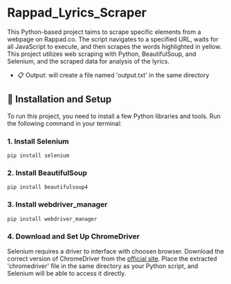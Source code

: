# Rappad_Lyrics_Scraper

This Python-based project taims to scrape specific elements from a webpage on Rappad.co. The script navigates to a specified URL, waits for all JavaScript to execute, and then scrapes the words highlighted in yellow. This project utilizes web scraping with Python, BeautifulSoup, and Selenium, and the scraped data for analysis of the lyrics.
- 📋 Output: will create a file named 'output.txt' in the same directory

## 🔧 Installation and Setup
To run this project, you need to install a few Python libraries and tools. Run the following command in your terminal:

### 1. Install Selenium
```pip install selenium```

### 2. Install BeautifulSoup
```pip install beautifulsoup4```

### 3. Install webdriver_manager
```pip install webdriver_manager```

### 4. Download and Set Up ChromeDriver
Selenium requires a driver to interface with choosen browser. Download the correct version of ChromeDriver from the [official site](https://sites.google.com/a/chromium.org/chromedriver/downloads). Place the extracted 'chromedriver' file in the same directory as your Python script, and Selenium will be able to access it directly.
